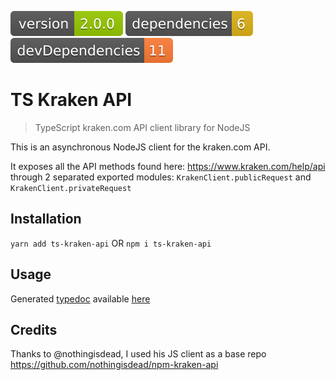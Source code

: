 <img src=".ci_badges/npm-version-badge.svg" /> <img src=".ci_badges/npm-dependencies-badge.svg" /> <img src=".ci_badges/npm-devdependencies-badge.svg" />

# TS Kraken API

> TypeScript kraken.com API client library for NodeJS

This is an asynchronous NodeJS client for the kraken.com API.

It exposes all the API methods found here: https://www.kraken.com/help/api through 2 separated exported modules: `KrakenClient.publicRequest` and `KrakenClient.privateRequest`

## Installation
  `yarn add ts-kraken-api` OR `npm i ts-kraken-api`

## Usage

Generated [typedoc](https://www.npmjs.com/package/typedoc) available [here](https://yeikiu.github.io/ts-kraken-api/)

## Credits

Thanks to @nothingisdead, I used his JS client as a base repo https://github.com/nothingisdead/npm-kraken-api 
